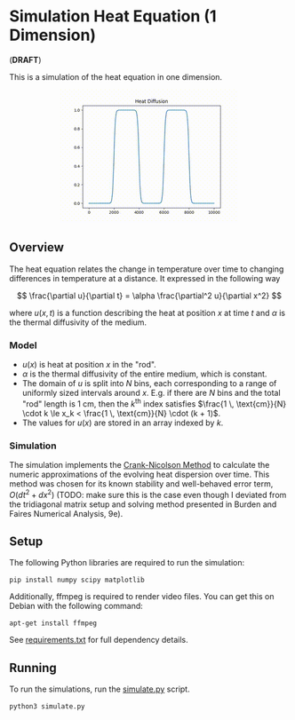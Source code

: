 # Simulation Heat Equation (1 Dimension)

(**DRAFT**)

This is a simulation of the heat equation in one dimension.

<p align="center">
  <img src="images/heat_diffusion.gif" alt="Heat Diffusion Demo">
</p>

## Overview

The heat equation relates the change in temperature over time to changing differences in temperature at a distance. It expressed in the following way

$$
\frac{\partial u}{\partial t} = \alpha \frac{\partial^2 u}{\partial x^2}
$$

where $u(x, t)$ is a function describing the heat at position $x$ at time $t$ and $\alpha$ is the thermal diffusivity of the medium.

### Model

* $u(x)$ is heat at position $x$ in the "rod".
* $\alpha$ is the thermal diffusivity of the entire medium, which is constant.
* The domain of $u$ is split into $N$ bins, each corresponding to a range of uniformly sized intervals around $x$. E.g. if there are $N$ bins and the total "rod" length is 1 cm, then the $k^{\text{th}}$ index satisfies
  $\frac{1 \, \text{cm}}{N} \cdot k \le x_k < \frac{1 \, \text{cm}}{N} \cdot (k + 1)$.
* The values for $u(x)$ are stored in an array indexed by $k$.

### Simulation

The simulation implements the [Crank-Nicolson Method](https://en.wikipedia.org/wiki/Crank%E2%80%93Nicolson_method) to calculate the numeric approximations of the evolving heat dispersion over time. This method was chosen for its known stability and well-behaved error term, $O(dt^2 + dx^2)$ (TODO: make sure this is the case even though I deviated from the tridiagonal matrix setup and solving method presented in Burden and Faires Numerical Analysis, 9e).

## Setup

The following Python libraries are required to run the simulation:

```
pip install numpy scipy matplotlib
```

Additionally, ffmpeg is required to render video files. You can get this on Debian with the following command:

```
apt-get install ffmpeg
```

See [requirements.txt](./requirements.txt) for full dependency details.

## Running

To run the simulations, run the [simulate.py](./simulate.py) script.

```
python3 simulate.py
```
